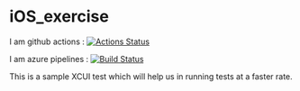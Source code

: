 # iOS_exercise

I am github actions :
[![Actions Status](https://github.com/vishalm/SampleApp/workflows/Swift/badge.svg)](https://github.com/vishalm/SampleApp/actions)

I am azure pipelines : 
[![Build Status](https://dev.azure.com/EKWebMobile/iOSCICD/_apis/build/status/vishalm.SampleApp?branchName=master)](https://dev.azure.com/EKWebMobile/iOSCICD/_build/latest?definitionId=3&branchName=master)


This is a sample XCUI test which will help us in running tests at a faster rate.
